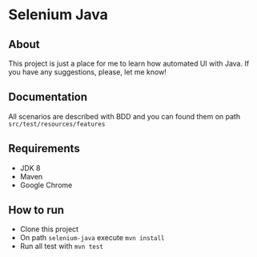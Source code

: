 # Selenium Java

## About

This project is just a place for me to learn how automated UI with Java. If you have any suggestions, please, let me know!

## Documentation

All scenarios are described with BDD and you can found them on path `src/test/resources/features`

## Requirements

- JDK 8
- Maven
- Google Chrome

## How to run

- Clone this project
- On path `selenium-java` execute `mvn install`
- Run all test with `mvn test`

